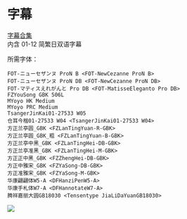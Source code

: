 # 字幕

[字幕合集](https://github.com/Nekomoekissaten-SUB/Nekomoekissaten-Other-Subs/raw/master/180-kimimimi/A180-kimimimi_Web_JPCH.7z)  
内含 01-12 简繁日双语字幕

所需字体：
```
FOT-ニューセザンヌ ProN B <FOT-NewCezanne ProN B>
FOT-ニューセザンヌ ProN DB <FOT-NewCezanne ProN DB>
FOT-マティスえれがんと Pro DB <FOT-MatisseEleganto Pro DB>
FZYouSong GBK 506L
MYoyo HK Medium
MYoyo PRC Medium
TsangerJinKai01-27533 W05
仓耳今楷01-27533 W04 <TsangerJinKai01-27533 W04>
方正兰亭圆_GBK <FZLanTingYuan-R-GBK>
方正兰亭圆_GBK_粗 <FZLanTingYuan-B-GBK>
方正兰亭中黑_GBK <FZLanTingHei-DB-GBK>
方正兰亭准黑_GBK <FZLanTingHei-M-GBK>
方正正中黑_GBK <FZZhengHei-DB-GBK>
方正中雅宋_GBK <FZYaSong-DB-GBK>
方正准雅宋_GBK <FZYaSong-M-GBK>
华康翩翩体W5-A <DFHanziPenW5-A>
华康手札体W7-A <DFHannotateW7-A>
腾祥嘉丽大圆GB18030 <Tensentype JiaLiDaYuanGB18030>
```

![](https://nekomoe.pages.dev/images/2021-10/180-kimimimi.png)